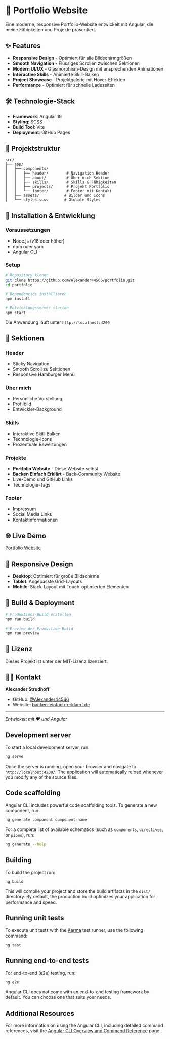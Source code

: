 # 🚀 Portfolio Website

Eine moderne, responsive Portfolio-Website entwickelt mit Angular, die meine Fähigkeiten und Projekte präsentiert.

## ✨ Features

- **Responsive Design** - Optimiert für alle Bildschirmgrößen
- **Smooth Navigation** - Flüssiges Scrollen zwischen Sektionen
- **Modern UI/UX** - Glasmorphism-Design mit ansprechenden Animationen
- **Interactive Skills** - Animierte Skill-Balken
- **Project Showcase** - Projektgalerie mit Hover-Effekten
- **Performance** - Optimiert für schnelle Ladezeiten

## 🛠️ Technologie-Stack

- **Framework**: Angular 19
- **Styling**: SCSS
- **Build Tool**: Vite
- **Deployment**: GitHub Pages

## 📁 Projektstruktur

```
src/
├── app/
│   ├── components/
│   │   ├── header/        # Navigation Header
│   │   ├── about/         # Über mich Sektion
│   │   ├── skills/        # Skills & Fähigkeiten
│   │   ├── projects/      # Projekt Portfolio
│   │   └── footer/        # Footer mit Kontakt
│   ├── assets/           # Bilder und Icons
│   └── styles.scss       # Globale Styles
```

## 🚀 Installation & Entwicklung

### Voraussetzungen
- Node.js (v18 oder höher)
- npm oder yarn
- Angular CLI

### Setup
```bash
# Repository klonen
git clone https://github.com/Alexander44566/portfolio.git
cd portfolio

# Dependencies installieren
npm install

# Entwicklungsserver starten
npm start
```

Die Anwendung läuft unter `http://localhost:4200`

## 🎨 Sektionen

### Header
- Sticky Navigation
- Smooth Scroll zu Sektionen
- Responsive Hamburger Menü

### Über mich
- Persönliche Vorstellung
- Profilbild
- Entwickler-Background

### Skills
- Interaktive Skill-Balken
- Technologie-Icons
- Prozentuale Bewertungen

### Projekte
- **Portfolio Website** - Diese Website selbst
- **Backen Einfach Erklärt** - Back-Community Website
- Live-Demo und GitHub Links
- Technologie-Tags

### Footer
- Impressum
- Social Media Links
- Kontaktinformationen

## 🌐 Live Demo

[Portfolio Website](https://alexander44566.github.io/portfolio/)

## 📱 Responsive Design

- **Desktop**: Optimiert für große Bildschirme
- **Tablet**: Angepasste Grid-Layouts
- **Mobile**: Stack-Layout mit Touch-optimierten Elementen

## 🔧 Build & Deployment

```bash
# Produktions-Build erstellen
npm run build

# Preview der Production-Build
npm run preview
```

## 📄 Lizenz

Dieses Projekt ist unter der MIT-Lizenz lizenziert.

## 👨‍💻 Kontakt

**Alexander Strudhoff**
- GitHub: [@Alexander44566](https://github.com/Alexander44566)
- Website: [backen-einfach-erklaert.de](https://backen-einfach-erklaert.de/Home)

---

*Entwickelt mit ❤️ und Angular*

## Development server

To start a local development server, run:

```bash
ng serve
```

Once the server is running, open your browser and navigate to `http://localhost:4200/`. The application will automatically reload whenever you modify any of the source files.

## Code scaffolding

Angular CLI includes powerful code scaffolding tools. To generate a new component, run:

```bash
ng generate component component-name
```

For a complete list of available schematics (such as `components`, `directives`, or `pipes`), run:

```bash
ng generate --help
```

## Building

To build the project run:

```bash
ng build
```

This will compile your project and store the build artifacts in the `dist/` directory. By default, the production build optimizes your application for performance and speed.

## Running unit tests

To execute unit tests with the [Karma](https://karma-runner.github.io) test runner, use the following command:

```bash
ng test
```

## Running end-to-end tests

For end-to-end (e2e) testing, run:

```bash
ng e2e
```

Angular CLI does not come with an end-to-end testing framework by default. You can choose one that suits your needs.

## Additional Resources

For more information on using the Angular CLI, including detailed command references, visit the [Angular CLI Overview and Command Reference](https://angular.dev/tools/cli) page.
